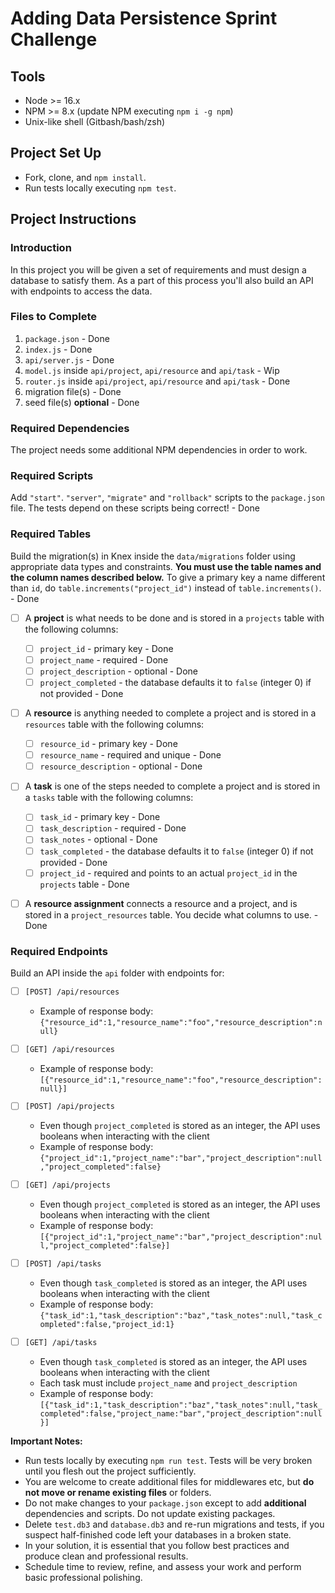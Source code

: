 # Adding Data Persistence Sprint Challenge

## Tools

- Node >= 16.x
- NPM >= 8.x (update NPM executing `npm i -g npm`)
- Unix-like shell (Gitbash/bash/zsh)

## Project Set Up

- Fork, clone, and `npm install`.
- Run tests locally executing `npm test`.

## Project Instructions

### Introduction

In this project you will be given a set of requirements and must design a database to satisfy them. As a part of this process you'll also build an API with endpoints to access the data.

### Files to Complete

1. `package.json` - Done
2. `index.js` - Done
3. `api/server.js` - Done
4. `model.js` inside `api/project`, `api/resource` and `api/task` - Wip
5. `router.js` inside `api/project`, `api/resource` and `api/task` - Done
6. migration file(s) - Done
7. seed file(s) **optional** - Done

### Required Dependencies

The project needs some additional NPM dependencies in order to work.

### Required Scripts

Add `"start"`. `"server"`, `"migrate"` and `"rollback"` scripts to the `package.json` file. The tests depend on these scripts being correct! - Done

### Required Tables

Build the migration(s) in Knex inside the `data/migrations` folder using appropriate data types and constraints. **You must use the table names and the column names described below.** To give a primary key a name different than `id`, do `table.increments("project_id")` instead of `table.increments()`. - Done

- [ ] A **project** is what needs to be done and is stored in a `projects` table with the following columns:

  - [ ] `project_id` - primary key - Done 
  - [ ] `project_name` - required - Done 
  - [ ] `project_description` - optional - Done 
  - [ ] `project_completed` - the database defaults it to `false` (integer 0) if not provided - Done 

- [ ] A **resource** is anything needed to complete a project and is stored in a `resources` table with the following columns:

  - [ ] `resource_id` - primary key - Done  
  - [ ] `resource_name` - required and unique - Done 
  - [ ] `resource_description` - optional - Done 

- [ ] A **task** is one of the steps needed to complete a project and is stored in a `tasks` table with the following columns:

  - [ ] `task_id` - primary key - Done 
  - [ ] `task_description` - required - Done
  - [ ] `task_notes` - optional - Done 
  - [ ] `task_completed` - the database defaults it to `false` (integer 0) if not provided - Done 
  - [ ] `project_id` - required and points to an actual `project_id` in the `projects` table - Done 

- [ ] A **resource assignment** connects a resource and a project, and is stored in a `project_resources` table. You decide what columns to use. - Done

### Required Endpoints

Build an API inside the `api` folder with endpoints for:

- [ ] `[POST] /api/resources`
  - Example of response body: `{"resource_id":1,"resource_name":"foo","resource_description":null}`

- [ ] `[GET] /api/resources`
  - Example of response body: `[{"resource_id":1,"resource_name":"foo","resource_description":null}]`

- [ ] `[POST] /api/projects`
  - Even though `project_completed` is stored as an integer, the API uses booleans when interacting with the client
  - Example of response body: `{"project_id":1,"project_name":"bar","project_description":null,"project_completed":false}`

- [ ] `[GET] /api/projects`
  - Even though `project_completed` is stored as an integer, the API uses booleans when interacting with the client
  - Example of response body: `[{"project_id":1,"project_name":"bar","project_description":null,"project_completed":false}]`

- [ ] `[POST] /api/tasks`
  - Even though `task_completed` is stored as an integer, the API uses booleans when interacting with the client
  - Example of response body: `{"task_id":1,"task_description":"baz","task_notes":null,"task_completed":false,"project_id:1}`

- [ ] `[GET] /api/tasks`
  - Even though `task_completed` is stored as an integer, the API uses booleans when interacting with the client
  - Each task must include `project_name` and `project_description`
  - Example of response body: `[{"task_id":1,"task_description":"baz","task_notes":null,"task_completed":false,"project_name:"bar","project_description":null}]`

**Important Notes:**

- Run tests locally by executing `npm run test`. Tests will be very broken until you flesh out the project sufficiently.
- You are welcome to create additional files for middlewares etc, but **do not move or rename existing files** or folders.
- Do not make changes to your `package.json` except to add **additional** dependencies and scripts. Do not update existing packages.
- Delete `test.db3` and `database.db3` and re-run migrations and tests, if you suspect half-finished code left your databases in a broken state.
- In your solution, it is essential that you follow best practices and produce clean and professional results.
- Schedule time to review, refine, and assess your work and perform basic professional polishing.

